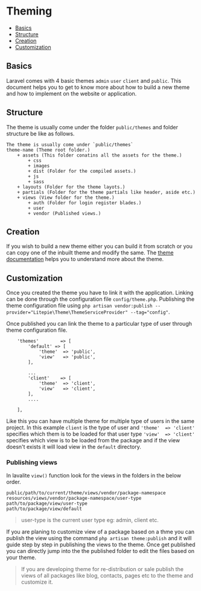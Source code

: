 # Theming

- [Basics](#basics)
- [Structure](#structure)
- [Creation](#creation)
- [Customization](#customization)


<a name="basics"></a>
## Basics

Laravel comes with 4 basic themes `admin` `user` `client` and `public`. This document helps you to get to know more about how to build a new theme and how to implement on the website or application.

<a name="structure"></a>

## Structure
The theme is usually come under the folder `public/themes` and folder structure be like as follows. 

```
The theme is usually come under `public/themes`
theme-name (Theme root folder.)
	+ assets (This folder conatins all the assets for the theme.)
		+ css
		+ images
		+ dist (Folder for the compiled assets.)
		+ js
		+ sass
	+ layouts (Folder for the theme layots.)
	+ partials (Folder for the theme partials like header, aside etc.)
	+ views (View folder for the theme.)
		+ auth (Folder for login register blades.)
		+ user
		+ vendor (Published views.)
```
<a name="creation"></a>
## Creation

If you wish to build a new theme either you can build it from scratch or you can copy one of the inbuilt theme and modify the same. The [theme documentation](https://lavalite.org/docs/master/theme) helps you to understand more about the theme.

<a name="customization"></a>
## Customization

Once you created the theme you have to link it with the application. Linking can be done through the configuration file `config/theme.php`. Publishing the theme configuration file using `php artisan vendor:publish --provider="Litepie\Theme\ThemeServiceProvider" --tag="config"`. 

Once published you can link the theme to a particular type of user through theme configuration file.
```
    'themes'        => [
        'default' => [
            'theme'  => 'public',
            'view'   => 'public',
        ],
        
        ...
        'client'    => [
            'theme'  => 'client',
            'view'   => 'client',
        ],
        ....
        
    ],
```

Like this you can have multiple theme for multiple type of users in the same project. In this example `client` is the type of user and `'theme'  => 'client'` specifies which them is to be loaded for that user type `'view'  => 'client'` specifies which view is to be loaded from the package and if the view doesn't exists it will load view in the `default` directory.

### Publishing views

In lavalite  `view()` function look for the views in the folders in the below order.
```
public/path/to/current/theme/views/vendor/package-namespace
resources/views/vendor/package-namespace/user-type
path/to/package/view/user-type
path/to/package/view/default
```
> user-type is the current user type eg: admin, client etc.

If you are planing to customize view of a package based on a thme you can publish the view using the command `php artisan theme:publish` and it will guide step by step in publishing the views to the theme.  Once get published you can directly jump into the the published folder to edit the files based on your theme.

> If you are  developing theme for re-distribution or sale publish the views of all packages like blog, contacts, pages etc to the theme and customize it.
